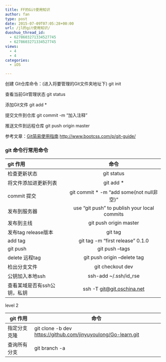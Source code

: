 ```yaml
---
title: FF的Git使用知识
author: fan
type: post
date: 2015-07-09T07:05:28+00:00
url: /jl的git使用知识/
duoshuo_thread_id:
  - 6278603271334527745
  - 6278603271334527745
views:
  - 4
  - 4
categories:
  - iOS

---
```

创建 Git仓库命令：(进入将要管理的Git文件夹地址下) git init
  
查看当前Git管理状态 git status
  
添加Git文件 git add *
  
提交文件到仓库 git commit -m &#8220;加入注释&#8221;
  
推送文件到远程仓库 git push origin master
  
参考文章：<a href="http://www.bootcss.com/p/git-guide/" target="_blank" title="Git简易使用指南" rel="noopener noreferrer">Git简易使用指南</a> http://www.bootcss.com/p/git-guide/

### git 命令行常用命令

| git 作用          |                            命令                            |
|:--------------- |:--------------------------------------------------------:|
| 检查更新状态          |                        git status                        |
| 将文件添加进更新列表      |                        git add *                         |
| commit 提交       |    git commit * -m &#8220;add some(not null非空)&#8221;    |
| 发布到服务器          | use &#8220;git push&#8221; to publish your local commits |
| 发布到主线           |                  git push origin master                  |
| 发布tag release版本 |                         git tag                          |
| add tag         |       git tag -m &#8220;first release&#8221; 0.1.0       |
| git push        |                   git push &#8211;tags                   |
| delete 远程tag    |            git push origin &#8211;delete tag             |
| 检出分支文件          |                     git checkout dev                     |
| 公钥加入本地ssh       |                  ssh-add ~/.ssh/id_rse                   |
| 查看某域是否有ssh公钥，私钥 |                ssh -T git@git.oschina.net                |

level 2

| git 作用 | 命令                                                            |
| ------ | ------------------------------------------------------------- |
| 指定分支克隆 | git clone -b dev https://github.com/jinyuyoulong/Go-learn.git |
| 查询所有分支 | git branch -a                                                 |